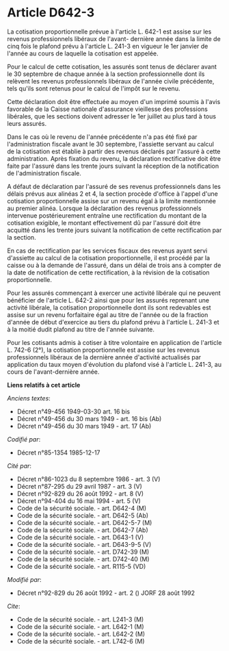 # Article D642-3

La cotisation proportionnelle prévue à l'article L. 642-1 est assise sur les revenus professionnels libéraux de l'avant-
dernière année dans la limite de cinq fois le plafond prévu à l'article L. 241-3 en vigueur le 1er janvier de l'année au
cours de laquelle la cotisation est appelée.

Pour le calcul de cette cotisation, les assurés sont tenus de déclarer avant le 30 septembre de chaque année à la section
professionnelle dont ils relèvent les revenus professionnels libéraux de l'année civile précédente, tels qu'ils sont retenus
pour le calcul de l'impôt sur le revenu.

Cette déclaration doit être effectuée au moyen d'un imprimé soumis à l'avis favorable de la Caisse nationale d'assurance
vieillesse des professions libérales, que les sections doivent adresser le 1er juillet au plus tard à tous leurs assurés.

Dans le cas où le revenu de l'année précédente n'a pas été fixé par l'administration fiscale avant le 30 septembre,
l'assiette servant au calcul de la cotisation est établie à partir des revenus déclarés par l'assuré à cette administration.
Après fixation du revenu, la déclaration rectificative doit être faite par l'assuré dans les trente jours suivant la
réception de la notification de l'administration fiscale.

A défaut de déclaration par l'assuré de ses revenus professionnels dans les délais prévus aux alinéas 2 et 4, la section
procède d'office à l'appel d'une cotisation proportionnelle assise sur un revenu égal à la limite mentionnée au premier
alinéa. Lorsque la déclaration des revenus professionnels intervenue postérieurement entraîne une rectification du montant de
la cotisation exigible, le montant effectivement dû par l'assuré doit être acquitté dans les trente jours suivant la
notification de cette rectification par la section.

En cas de rectification par les services fiscaux des revenus ayant servi d'assiette au calcul de la cotisation
proportionnelle, il est procédé par la caisse ou à la demande de l'assuré, dans un délai de trois ans à compter de la date de
notification de cette rectification, à la révision de la cotisation proportionnelle.

Pour les assurés commençant à exercer une activité libérale qui ne peuvent bénéficier de l'article L. 642-2 ainsi que pour
les assurés reprenant une activité libérale, la cotisation proportionnelle dont ils sont redevables est assise sur un revenu
forfaitaire égal au titre de l'année ou de la fraction d'année de début d'exercice au tiers du plafond prévu à l'article L.
241-3 et à la moitié dudit plafond au titre de l'année suivante.

Pour les cotisants admis à cotiser à titre volontaire en application de l'article L. 742-6 (2°), la cotisation
proportionnelle est assise sur les revenus professionnels libéraux de la dernière année d'activité actualisés par application
du taux moyen d'évolution du plafond visé à l'article L. 241-3, au cours de l'avant-dernière année.

**Liens relatifs à cet article**

_Anciens textes_:

  - Décret n°49-456 1949-03-30 art. 16 bis
  - Décret n°49-456 du 30 mars 1949 - art. 16 bis (Ab)
  - Décret n°49-456 du 30 mars 1949 - art. 17 (Ab)

_Codifié par_:

  - Décret n°85-1354 1985-12-17

_Cité par_:

  - Décret n°86-1023 du 8 septembre 1986 - art. 3 (V)
  - Décret n°87-295 du 29 avril 1987 - art. 3 (V)
  - Décret n°92-829 du 26 août 1992 - art. 8 (V)
  - Décret n°94-404 du 16 mai 1994 - art. 5 (V)
  - Code de la sécurité sociale. - art. D642-4 (M)
  - Code de la sécurité sociale. - art. D642-5 (Ab)
  - Code de la sécurité sociale. - art. D642-5-7 (M)
  - Code de la sécurité sociale. - art. D642-7 (Ab)
  - Code de la sécurité sociale. - art. D643-1 (V)
  - Code de la sécurité sociale. - art. D643-9-5 (V)
  - Code de la sécurité sociale. - art. D742-39 (M)
  - Code de la sécurité sociale. - art. D742-40 (M)
  - Code de la sécurité sociale. - art. R115-5 (VD)

_Modifié par_:

  - Décret n°92-829 du 26 août 1992 - art. 2 () JORF 28 août 1992

_Cite_:

  - Code de la sécurité sociale. - art. L241-3 (M)
  - Code de la sécurité sociale. - art. L642-1 (M)
  - Code de la sécurité sociale. - art. L642-2 (M)
  - Code de la sécurité sociale. - art. L742-6 (M)

